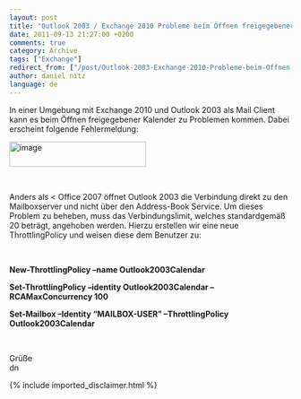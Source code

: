 ```yaml
---
layout: post
title: "Outlook 2003 / Exchange 2010 Probleme beim Öffnen freigegebener Kalender"
date: 2011-09-13 21:27:00 +0200
comments: true
category: Archive
tags: ["Exchange"]
redirect_from: ["/post/Outlook-2003-Exchange-2010-Probleme-beim-Offnen-freigegebener-Kalender", "/post/outlook-2003-exchange-2010-probleme-beim-offnen-freigegebener-kalender"]
author: daniel nitz
language: de
---
```

<!-- more -->
<p>In einer Umgebung mit Exchange 2010 und Outlook 2003 als Mail Client kann es beim &Ouml;ffnen freigegebener Kalender zu Problemen kommen. Dabei erscheint folgende Fehlermeldung:</p>
<p><a href="/assets/archive/image_345.png"><img style="background-image: none; margin: 0px; padding-left: 0px; padding-right: 0px; display: inline; padding-top: 0px; border: 0px;" title="image" src="/assets/archive/image_thumb_343.png" border="0" alt="image" width="244" height="45" /></a></p>
<p>&nbsp;</p>
<p>Anders als &lt; Office 2007 &ouml;ffnet Outlook 2003 die Verbindung direkt zu den Mailboxserver und nicht &uuml;ber den Address-Book Service. Um dieses Problem zu beheben, muss das Verbindungslimit, welches standardgem&auml;&szlig; 20 betr&auml;gt, angehoben werden. Hierzu erstellen wir eine neue ThrottlingPolicy und weisen diese dem Benutzer zu:</p>
<p>&nbsp;</p>
<p><strong>New-ThrottlingPolicy &ndash;name Outlook2003Calendar</strong></p>
<p><strong>Set-ThrottlingPolicy &ndash;identity Outlook2003Calendar &ndash;RCAMaxConcurrency 100</strong></p>
<p><strong>Set-Mailbox &ndash;Identity &ldquo;MAILBOX-USER&rdquo; &ndash;ThrottlingPolicy Outlook2003Calendar</strong></p>
<p>&nbsp;</p>
<p>Gr&uuml;&szlig;e   <br />dn</p>
{% include imported_disclaimer.html %}
